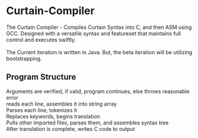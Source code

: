 # Curtain-Compiler
The Curtain Compiler - Compiles Curtain Syntax into C, and then ASM using GCC. Designed with a versatile syntax and featureset that maintains full control and executes swiftly.
<br>
<br>
The Current iteration is written in Java. But, the beta iteration will be utilizing bootstrapping.
<br>
<h2>Program Structure</h2>
Arguments are verified, if valid, program continues, else throws reasonable error<br>
reads each line, assembles it into string array<br>
Parses each line, tokenizes it<br>
Replaces keywords, begins translation<br>
Pulls other imported files, parses them, and assembles syntax tree<br>
After translation is complete, writes C code to output<br>
